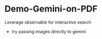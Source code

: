 # Demo-Gemini-on-PDF

Leverage observable for interactive search

- try passing images directly to gemini